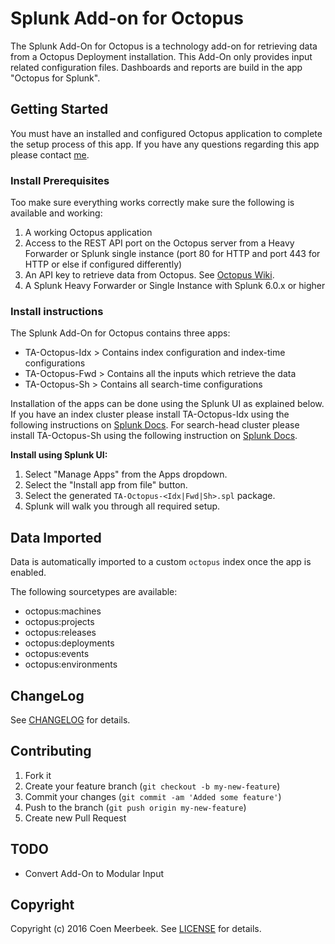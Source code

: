 # Splunk Add-on for Octopus

The Splunk Add-On for Octopus is a technology add-on for retrieving data from a Octopus Deployment installation. This Add-On only provides input related configuration files. Dashboards and reports are build in the app "Octopus for Splunk".

## Getting Started

You must have an installed and configured Octopus application to complete the setup process of this app. If you have any questions regarding this app please contact [me](mailto:coen@buzzardlabs.com).

### Install Prerequisites

Too make sure everything works correctly make sure the following is available and working:

1. A working Octopus application
2. Access to the REST API port on the Octopus server from a Heavy Forwarder or Splunk single instance (port 80 for HTTP and port 443 for HTTP or else if configured differently)
3. An API key to retrieve data from Octopus. See [Octopus Wiki](https://github.com/OctopusDeploy/OctopusDeploy-Api/wiki).
4. A Splunk Heavy Forwarder or Single Instance with Splunk 6.0.x or higher

### Install instructions

The Splunk Add-On for Octopus contains three apps:
- TA-Octopus-Idx > Contains index configuration and index-time configurations
- TA-Octopus-Fwd > Contains all the inputs which retrieve the data
- TA-Octopus-Sh > Contains all search-time configurations

Installation of the apps can be done using the Splunk UI as explained below. If you have an index cluster please install TA-Octopus-Idx using the following instructions on [Splunk Docs](https://docs.splunk.com/Documentation/Splunk/latest/Indexer/Manageappdeployment). For search-head cluster please install TA-Octopus-Sh using the following instruction on [Splunk Docs](http://docs.splunk.com/Documentation/Splunk/6.5.1/DistSearch/PropagateSHCconfigurationchanges).

**Install using Splunk UI:**

1. Select "Manage Apps" from the Apps dropdown.
2. Select the "Install app from file" button.
3. Select the generated `TA-Octopus-<Idx|Fwd|Sh>.spl` package.
4. Splunk will walk you through all required setup.

## Data Imported

Data is automatically imported to a custom `octopus` index once the app is enabled.

The following sourcetypes are available:
* octopus:machines
* octopus:projects
* octopus:releases
* octopus:deployments
* octopus:events
* octopus:environments

## ChangeLog

See [CHANGELOG](CHANGELOG.md) for details.

## Contributing

1. Fork it
2. Create your feature branch (`git checkout -b my-new-feature`)
3. Commit your changes (`git commit -am 'Added some feature'`)
4. Push to the branch (`git push origin my-new-feature`)
5. Create new Pull Request

## TODO

* Convert Add-On to Modular Input
 
## Copyright

Copyright (c) 2016 Coen Meerbeek. See [LICENSE](LICENSE) for details.
